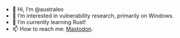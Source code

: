 - 👋 Hi, I’m @australeo
- 👀 I’m interested in vulnerability research, primarily on Windows. 
- 🌱 I’m currently learning Rust!
- 📫 How to reach me: <a rel="me" href="https://infosec.exchange/@australeo">Mastodon</a>.

<!---
australeo/australeo is a ✨ special ✨ repository because its `README.md` (this file) appears on your GitHub profile.
You can click the Preview link to take a look at your changes.
--->

